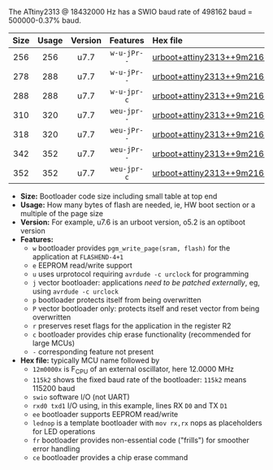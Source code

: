 The ATtiny2313 @ 18432000 Hz has a SWIO baud rate of 498162 baud = 500000-0.37% baud.

|Size|Usage|Version|Features|Hex file|
|:-:|:-:|:-:|:-:|:--|
|256|256|u7.7|`w-u-jPr--`|[urboot+attiny2313++9m2160x++250k0_swio_rxd0_txd1_lednop.hex](https://raw.githubusercontent.com/stefanrueger/urboot.hex/main/mcus/attiny2313/external_oscillator/fcpu++9m2160_Hz/br++250k0_bps/urboot+attiny2313++9m2160x++250k0_swio_rxd0_txd1_lednop.hex)|
|278|288|u7.7|`w-u-jPr--`|[urboot+attiny2313++9m2160x++250k0_swio_rxd0_txd1_lednop_fr.hex](https://raw.githubusercontent.com/stefanrueger/urboot.hex/main/mcus/attiny2313/external_oscillator/fcpu++9m2160_Hz/br++250k0_bps/urboot+attiny2313++9m2160x++250k0_swio_rxd0_txd1_lednop_fr.hex)|
|288|288|u7.7|`w-u-jpr-c`|[urboot+attiny2313++9m2160x++250k0_swio_rxd0_txd1_lednop_fr_ce.hex](https://raw.githubusercontent.com/stefanrueger/urboot.hex/main/mcus/attiny2313/external_oscillator/fcpu++9m2160_Hz/br++250k0_bps/urboot+attiny2313++9m2160x++250k0_swio_rxd0_txd1_lednop_fr_ce.hex)|
|310|320|u7.7|`weu-jpr--`|[urboot+attiny2313++9m2160x++250k0_swio_rxd0_txd1_ee_lednop.hex](https://raw.githubusercontent.com/stefanrueger/urboot.hex/main/mcus/attiny2313/external_oscillator/fcpu++9m2160_Hz/br++250k0_bps/urboot+attiny2313++9m2160x++250k0_swio_rxd0_txd1_ee_lednop.hex)|
|318|320|u7.7|`weu-jPr--`|[urboot+attiny2313++9m2160x++250k0_swio_rxd0_txd1_ee.hex](https://raw.githubusercontent.com/stefanrueger/urboot.hex/main/mcus/attiny2313/external_oscillator/fcpu++9m2160_Hz/br++250k0_bps/urboot+attiny2313++9m2160x++250k0_swio_rxd0_txd1_ee.hex)|
|342|352|u7.7|`weu-jPr--`|[urboot+attiny2313++9m2160x++250k0_swio_rxd0_txd1_ee_lednop_fr.hex](https://raw.githubusercontent.com/stefanrueger/urboot.hex/main/mcus/attiny2313/external_oscillator/fcpu++9m2160_Hz/br++250k0_bps/urboot+attiny2313++9m2160x++250k0_swio_rxd0_txd1_ee_lednop_fr.hex)|
|352|352|u7.7|`weu-jpr-c`|[urboot+attiny2313++9m2160x++250k0_swio_rxd0_txd1_ee_lednop_fr_ce.hex](https://raw.githubusercontent.com/stefanrueger/urboot.hex/main/mcus/attiny2313/external_oscillator/fcpu++9m2160_Hz/br++250k0_bps/urboot+attiny2313++9m2160x++250k0_swio_rxd0_txd1_ee_lednop_fr_ce.hex)|

- **Size:** Bootloader code size including small table at top end
- **Usage:** How many bytes of flash are needed, ie, HW boot section or a multiple of the page size
- **Version:** For example, u7.6 is an urboot version, o5.2 is an optiboot version
- **Features:**
  + `w` bootloader provides `pgm_write_page(sram, flash)` for the application at `FLASHEND-4+1`
  + `e` EEPROM read/write support
  + `u` uses urprotocol requiring `avrdude -c urclock` for programming
  + `j` vector bootloader: applications *need to be patched externally*, eg, using `avrdude -c urclock`
  + `p` bootloader protects itself from being overwritten
  + `P` vector bootloader only: protects itself and reset vector from being overwritten
  + `r` preserves reset flags for the application in the register R2
  + `c` bootloader provides chip erase functionality (recommended for large MCUs)
  + `-` corresponding feature not present
- **Hex file:** typically MCU name followed by
  + `12m0000x` is F<sub>CPU</sub> of an external oscillator, here 12.0000 MHz
  + `115k2` shows the fixed baud rate of the bootloader: `115k2` means 115200 baud
  + `swio` software I/O (not UART)
  + `rxd0 txd1` I/O using, in this example, lines RX `D0` and TX `D1`
  + `ee` bootloader supports EEPROM read/write
  + `lednop` is a template bootloader with `mov rx,rx` nops as placeholders for LED operations
  + `fr` bootloader provides non-essential code ("frills") for smoother error handling
  + `ce` bootloader provides a chip erase command
